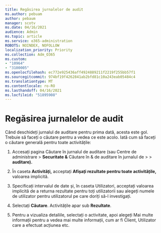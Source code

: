 ```yaml
---
title: Regăsirea jurnalelor de audit
ms.author: pebuam
author: pebaum
manager: scotv
ms.date: 04/16/2021
audience: Admin
ms.topic: article
ms.service: o365-administration
ROBOTS: NOINDEX, NOFOLLOW
localization_priority: Priority
ms.collection: Adm_O365
ms.custom:
- "10964"
- "3100005"
ms.openlocfilehash: ec772e925436aff4924889211f2219f255bb57f1
ms.sourcegitcommit: 974bf19f4262841ab2bfd81c10a243eab05484c4
ms.translationtype: MT
ms.contentlocale: ro-RO
ms.lasthandoff: 04/16/2021
ms.locfileid: "51895908"
---
```

# <a name="retrieve-the-audit-logs"></a>Regăsirea jurnalelor de audit

Când deschideți jurnalul de auditare pentru prima dată, acesta este gol. Trebuie să faceți o căutare pentru a vedea ce este acolo. Iată cum să faceți o căutare generală pentru toate activitățile:

1. Accesați pagina Căutare în jurnalul de auditare (sau Centre de administrare > **Securitate &** Căutare în & de auditare în jurnalul de  >    >  **auditare).**

1. În caseta **Activități,** acceptați **Afișați rezultate pentru toate activitățile,** valoarea implicită.

1. Specificați intervalul de date  și, în caseta Utilizatori, acceptați valoarea implicită de a returna rezultate pentru toți utilizatorii sau alegeți numele de utilizator pentru utilizatorul pe care doriți să-l investigați.

1. Selectați **Căutare**. Activitățile apar sub **Rezultate**.

1. Pentru a vizualiza detaliile, selectați  o activitate, apoi alegeți Mai multe informații pentru a vedea mai multe informații, cum ar fi Client, Utilizator care a efectuat acțiunea etc.
